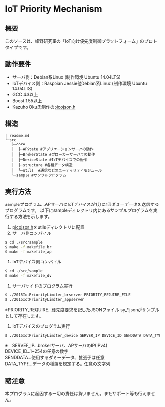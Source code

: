 # IoT Priority Mechanism
## 概要
このソースは、峰野研究室の「IoT向け優先度制御プラットフォーム」のプロトタイプです。
## 動作要件
+ サーバ側：Debian系Linux (制作環境 Ubuntu 14.04LTS)
+ IoTデバイス側：Raspbian Jessie他Debian系Linux (制作環境 Ubuntu 14.04LTS)
+ GCC 4.8以上
+ Boost 1.55以上
+ Kazuho Oku氏制作の[picojson.h](https://github.com/kazuho/picojson/)
## 構造
```
| readme.md
└─src
   ├─core
   │  ├─APState #アプリケーションサーバの動作
   │  ├─BrokerState #ブローカーサーバでの動作
   │  ├─DeviceState #IoTデバイスでの動作
   │  ├─structure #各種データ構造
   │  └─utils  #通信などのユーティリティモジュール
   └─sample #サンプルプログラム
```

## 実行方法
sampleプログラム…APサーバにIoTデバイスが1分に1回ダミーデータを送信するプログラムです。
以下にsampleディレクトリ内にあるサンプルプログラムを実行する方法を示します。
1. [picojson.h](https://github.com/kazuho/picojson/)をutilsディレクトリに配置
1. サーバ側コンパイル
```sh
$ cd ./src/sample
$ make -f makefile_br
$ make -f makefile_ap
```
1. IoTデバイス側コンパイル
```sh
$ cd ./src/sample
$ make -f makefile_dv
```
1. サーバサイドのプログラム実行
```sh
$ ./2015IotPriorityLimiter_brserver PRIORITY_REQUIRE_FILE
$ ./2015IotPriorityLimiter_appserver
```
※PRIORITY_REQUIRE…優先度要求を記したJSONファイル sy_*.jsonがサンプルとして存在します。
1. IoTデバイスのプログラム実行
```sh
$ ./2015IotPriorityLimiter_device SERVER_IP DEVICE_ID SENDDATA DATA_TYPE
```
※　SERVER_IP…brokerサーバ、APサーバのIP(IPv4)  
  DEVICE_ID…1~254の任意の数字  
  SENDDATA…使用するダミーデータ、拡張子は任意  
  DATA_TYPE…データの種類を規定する。任意の文字列

## 諸注意
本プログラムに起因する一切の責任は負いません。またサポート等も行えません。